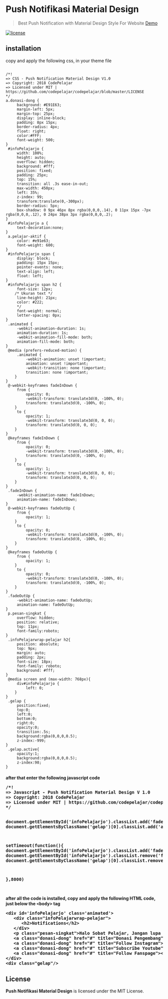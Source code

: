 <h1>Push Notifikasi Material Design</h1>
<blockquote><p>Best Push Notification with Material Design Style For Website <a href="https://codepelajar.com" rel="nofollow">Demo</a></p></blockquote>
<a href="/codepelajar/codepelajar/blob/master/LICENSE"><img src="https://camo.githubusercontent.com/85e1dd5bc10efc714bde30575f2ba9720ef1d235/68747470733a2f2f696d672e736869656c64732e696f2f6e706d2f6c2f6e6f726d616c697a652e6373732e7376673f7374796c653d666c61742d737175617265" alt="license" data-canonical-src="https://img.shields.io/npm/l/normalize.css.svg?style=flat-square" style="max-width:100%;"></a>
<h2>installation</h2>
<p>copy and apply the following css, in your theme file</p>
<pre><code>
/*!
=> CSS - Push Notification Material Design V1.0
=> Copyright: 2018 CodePelajar
=> Licensed under MIT | https://github.com/codepelajar/codepelajar/blob/master/LICENSE
*/
a.donasi-dong {
     background: #E91E63;
     margin-left: 5px;
     margin-top: 25px;
     display: inline-block;
     padding: 8px 15px;
     border-radius: 4px;
     float: right;
     color:#FFF;
     font-weight: 500;
}
 #infoPelajarjo {
     width: 100%;
     height: auto;
     overflow: hidden;
     background: #fff;
     position: fixed;
     padding: 25px;
     top: 15%;
     transition: all .3s ease-in-out;
     max-width: 450px;
     left: 35%;
     z-index: 99;
     transform:translate(0,-300px);
     border-radius: 5px;
     box-shadow: 0 9px 46px 8px rgba(0,0,0,.14), 0 11px 15px -7px rgba(0,0,0,.12), 0 24px 38px 3px rgba(0,0,0,.2);
}
 #infoPelajarjo a {
     text-decoration:none;
}
 a.pelajar-aktif {
     color: #e91e63;
     font-weight: 600;
}
 #infoPelajarjo span {
     display: block;
     padding: 15px 15px;
     pointer-events: none;
     text-align: left;
     float: left;
}
 #infoPelajarjo span h2 {
     font-size: 12px;
    /* Ukuran text */
     line-height: 21px;
     color: #222;
     */
     font-weight: normal;
     letter-spacing: 0px;
}
 .animated {
     -webkit-animation-duration: 1s;
     animation-duration: 1s;
     -webkit-animation-fill-mode: both;
     animation-fill-mode: both;
}
 @media (prefers-reduced-motion) {
     .animated {
         -webkit-animation: unset !important;
         animation: unset !important;
         -webkit-transition: none !important;
         transition: none !important;
    }
}
 @-webkit-keyframes fadeInDown {
     from {
         opacity: 0;
         -webkit-transform: translate3d(0, -100%, 0);
         transform: translate3d(0, -100%, 0);
    }
     to {
         opacity: 1;
         -webkit-transform: translate3d(0, 0, 0);
         transform: translate3d(0, 0, 0);
    }
}
 @keyframes fadeInDown {
     from {
         opacity: 0;
         -webkit-transform: translate3d(0, -100%, 0);
         transform: translate3d(0, -100%, 0);
    }
     to {
         opacity: 1;
         -webkit-transform: translate3d(0, 0, 0);
         transform: translate3d(0, 0, 0);
    }
}
 .fadeInDown {
     -webkit-animation-name: fadeInDown;
     animation-name: fadeInDown;
}
 @-webkit-keyframes fadeOutUp {
     from {
         opacity: 1;
    }
     to {
         opacity: 0;
         -webkit-transform: translate3d(0, -100%, 0);
         transform: translate3d(0, -100%, 0);
    }
}
 @keyframes fadeOutUp {
     from {
         opacity: 1;
    }
     to {
         opacity: 0;
         -webkit-transform: translate3d(0, -100%, 0);
         transform: translate3d(0, -100%, 0);
    }
}
 .fadeOutUp {
     -webkit-animation-name: fadeOutUp;
     animation-name: fadeOutUp;
}
 p.pesan-singkat {
     overflow: hidden;
     position: relative;
     top: 11px;
     font-family:roboto;
}
 .infoPelajarwrap-pelajar h2{
     position: absolute;
     top: 9px;
     margin: auto;
     padding: 2px;
     font-size: 18px;
     font-family: roboto;
     background: #fff;
}
 @media screen and (max-width: 768px){
     div#infoPelajarjo {
         left: 0;
    }
}
 .gelap {
     position:fixed;
     top:0;
     left:0;
     bottom:0;
     right:0;
     opacity:0;
     transition:.5s;
     background:rgba(0,0,0,0.5);
     z-index:-999;
}
 .gelap.active{
     opacity:1;
     background:rgba(0,0,0,0.5);
     z-index:98;
}
</code></pre>
<h4
<p>after that enter the following javascript code</p>
<pre>
/*!
=> Javascript - Push Notification Material Design V 1.0
=> Copyright: 2018 CodePelajar
=> Licensed under MIT | https://github.com/codepelajar/codepelajar/blob/master/LICENSE
*/

document.getElementById('infoPelajarjo').classList.add('fadeInDown')
document.getElementsByClassName('gelap')[0].classList.add('active')


setTimeout(function(){
 document.getElementById('infoPelajarjo').classList.add('fadeOutU')
 document.getElementById('infoPelajarjo').classList.remove('fadeInDown')
document.getElementsByClassName('gelap')[0].classList.remove('active')

},8000)

</pre>
<p>after all the code is installed, copy and apply the following HTML code, just below the <kbd>&lt;body&gt;</kbd> tag</p>
<pre>
&lt;div id='infoPelajarjo' class='animated'&gt;
   &lt;div class="infoPelajarwrap-pelajar"&gt;
      &lt;h2&gt;Notifications&lt;/h2&gt;
   &lt;/div&gt;
   &lt;p class="pesan-singkat"&gt;Halo Sobat Pelajar, Jangan lupa untuk klik Follow akun Sosial Media kita yaa dan Jangan Sampai ketinggalan update berita terbaru di &lt;a class="pelajar-aktif" href="https://jalanpelajar.com/"&gt;JalanPelajar.com&lt;/a&gt;&lt;/p&gt;
   &lt;a class="donasi-dong" href="#" title="Donasi Pengembang"&gt;Donasi&lt;/a&gt;
   &lt;a class="donasi-dong" href="#" title="Follow Instagram"&gt;&lt;i class="fa fa-instagram"&gt;&lt;/i&gt;&lt;/a&gt;
   &lt;a class="donasi-dong" href="#" title="Subscribe Youtube"&gt;&lt;i class="fa fa-youtube-square"&gt;&lt;/i&gt; &lt;/a&gt;
   &lt;a class="donasi-dong" href="#" title="Follow Fanspage"&gt;&lt;i class="fa fa-facebook"&gt;&lt;/i&gt;&lt;/a&gt;
&lt;/div&gt;
&lt;div class="gelap"/&gt;
</pre>
<h2>License</h2>
<p><b>Push Notifikasi Material Design</b> is licensed under the MIT License.</p>
